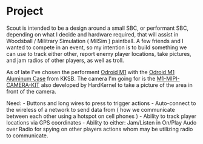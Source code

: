 # Project

Scout is intended to be a design around a small SBC, or performant SBC, depending on what I decide and hardware required, that will assist in Woodsball / Militrary Simulation (  MilSim ) paintball. A few friends and I wanted to compete in an event, so my intention is to build something we can use to track either other, report enemy player locations, take pictures, and jam radios of other players, as well as troll. 

As of late I've chosen the performent [Odroid M1](https://www.hardkernel.com/shop/odroid-m1-with-8gbyte-ram/) with the [Odroid M1 Aluminum Case](https://kksb-cases.com/products/kksb-odroid-m1-chassi) from KKSB. The camera I'm going for is the [M1-MIPI-CAMERA-KIT](https://www.hardkernel.com/shop/m1-mipi-csi-camera-kit/) also developed by HardKernel to take a picture of the area in front of the camera. 

Need:
    - Buttons and long wires to press to trigger actions
    - Auto-connect to the wireless of a network to send data from ( how we communicate between each other using a hotspot on cell phones )
    - Ability to track player locations via GPS coordinates
    - Ability to either: Jam/Listen in On/Play Audo over Radio for spying on other players actions whom may be utilizing radio to communicate.
